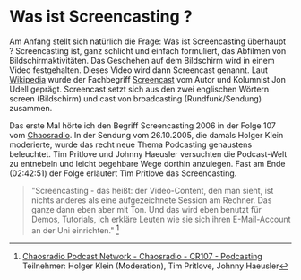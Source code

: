 # Was ist Screencasting ?

Am Anfang stellt sich natürlich die Frage: Was ist Screencasting überhaupt ? 
Screencasting ist, ganz schlicht und einfach formuliert, das Abfilmen von Bildschirmaktivitäten. 
Das Geschehen auf dem Bildschirm wird in einem Video festgehalten. Dieses Video wird dann Screencast genannt.
Laut [Wikipedia](https://de.wikipedia.org/) wurde der Fachbegriff [Screencast](https://de.wikipedia.org/wiki/Screencast)
vom Autor und Kolumnist Jon Udell geprägt. Screencast setzt sich aus den zwei englischen Wörtern screen (Bildschirm) und cast von broadcasting (Rundfunk/Sendung) zusammen.
 
Das erste Mal hörte ich den Begriff Screencasting 2006 in der Folge 107 vom [Chaosradio](https://chaosradio.ccc.de/index.html).
In der Sendung vom 26.10.2005, die damals Holger Klein moderierte, wurde das recht neue Thema Podcasting genaustens
beleuchtet. Tim Pritlove und Johnny Haeusler versuchten die Podcast-Welt zu entnebeln und leicht begehbare Wege 
dorthin anzulegen. Fast am Ende (02:42:51) der Folge erläutert Tim Pritlove das Screencasting.

> "Screencasting - das heißt: der Video-Content, den man sieht, ist nichts anderes als eine aufgezeichnete Session am Rechner. Das ganze dann eben aber mit Ton. Und das wird eben benutzt für Demos, Tutorials, ich erkläre Leuten wie sie sich ihren E-Mail-Account an der Uni einrichten." [^1]

[^1]: [Chaosradio Podcast Network - Chaosradio - CR107 - Podcasting](https://chaosradio.ccc.de/cr107.html#t=2:42:51) Teilnehmer: Holger Klein (Moderation), Tim Pritlove, Johnny Haeusler

